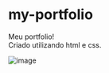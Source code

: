 # my-portfolio
Meu portfolio!  
Criado utilizando html e css.

![image](https://user-images.githubusercontent.com/74937496/198177656-3f09824f-a8df-4b8a-8056-cacd4a53ceab.png)
